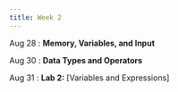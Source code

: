 ```yaml
---
title: Week 2
---
```


Aug 28
: **Memory, Variables, and Input**
  
Aug 30
: **Data Types and Operators**

Aug 31
: **Lab 2:** [Variables and Expressions]
